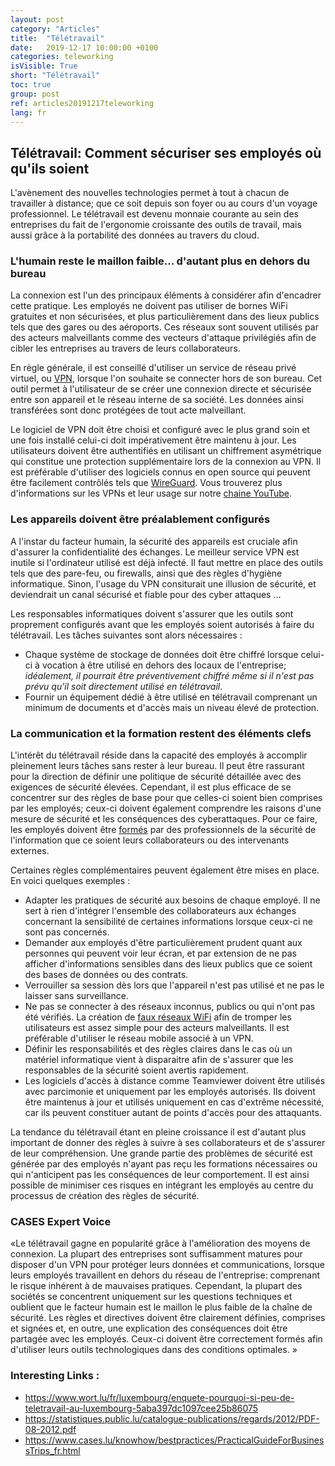 ```yaml
---
layout: post
category: "Articles"
title:  "Télétravail"
date:   2019-12-17 10:00:00 +0100
categories: teleworking
isVisible: True
short: "Télétravail"
toc: true
group: post
ref: articles20191217teleworking
lang: fr
---
```



## Télétravail: Comment sécuriser ses employés où qu'ils soient

L'avènement des nouvelles technologies permet à tout à chacun de travailler à distance; que ce soit depuis son foyer ou au cours d'un voyage professionnel. Le télétravail est devenu monnaie courante au sein des entreprises du fait de l'ergonomie croissante des outils de travail, mais aussi grâce à la portabilité des données au travers du cloud.

### L'humain reste le maillon faible... d'autant plus en dehors du bureau

La connexion est l'un des principaux éléments à considérer afin d'encadrer cette pratique. Les employés ne doivent pas utiliser de bornes WiFi gratuites et non sécurisées, et plus particulièrement dans des lieux publics tels que des gares ou des aéroports. Ces réseaux sont souvent utilisés par des acteurs malveillants comme des vecteurs d'attaque privilégiés afin de cibler les entreprises au travers de leurs collaborateurs. 

En règle générale, il est conseillé d'utiliser un service de réseau privé virtuel, ou [VPN](https://www.cases.lu/knowhow/glossary/VPN_fr.html), lorsque l'on souhaite se connecter hors de son bureau. Cet outil permet à l'utilisateur de se créer une connexion directe et sécurisée entre son appareil et le réseau interne de sa société. Les données ainsi transférées sont donc protégées de tout acte malveillant. 

Le logiciel de VPN doit être choisi et configuré avec le plus grand soin et une fois installé celui-ci doit impérativement être maintenu à jour. Les utilisateurs doivent être authentifiés en utilisant un chiffrement asymétrique qui constitue une protection supplémentaire lors de la connexion au VPN. Il est préférable d'utiliser des logiciels connus en open source qui peuvent être facilement contrôlés tels que [WireGuard](https://www.wireguard.com). Vous trouverez plus d'informations sur les VPNs et leur usage sur notre [chaine YouTube](https://www.youtube.com/watch?v=41mgTiRNjQE).

### Les appareils doivent être préalablement configurés

A l'instar du facteur humain, la sécurité des appareils est cruciale afin d'assurer la confidentialité des échanges. Le meilleur service VPN est inutile si l'ordinateur  utilisé est déjà infecté. Il faut mettre en place des outils tels que des pare-feu, ou firewalls, ainsi que des règles d'hygiène informatique. Sinon, l'usage du VPN consiturait une illusion de sécurité, et deviendrait un canal sécurisé et fiable pour des cyber attaques ...

Les responsables informatiques doivent s'assurer que les outils sont proprement configurés avant que les employés soient autorisés à faire du télétravail.  Les tâches suivantes sont alors nécessaires :

  * Chaque système de stockage de données doit être chiffré lorsque celui-ci à vocation à être utilisé en dehors des locaux de l'entreprise; *idéalement, il pourrait être préventivement chiffré même si il n'est pas prévu qu'il soit directement utilisé en télétravail*.
  * Fournir un équipement dédié à être utilisé en télétravail comprenant un minimum de documents et d'accès mais un niveau élevé de protection.

### La communication et la formation restent des éléments clefs

L'intérêt du télétravail réside dans la capacité des employés à accomplir pleinement leurs tâches sans rester à leur bureau. Il peut être rassurant pour la direction de définir une politique de sécurité détaillée avec des exigences de sécurité élevées. Cependant, il est plus efficace de se concentrer sur des règles de base pour que celles-ci soient bien comprises par les employés; ceux-ci doivent également comprendre les raisons d'une mesure de sécurité et les conséquences des cyberattaques. Pour ce faire, les employés doivent être [formés](https://www.cases.lu/services/trainings_fr.html) par des professionnels de la sécurité de l'information que ce soient leurs collaborateurs ou des intervenants externes.

Certaines règles complémentaires peuvent également être mises en place. En voici quelques exemples :

  * Adapter les pratiques de sécurité aux besoins de chaque employé. Il ne sert à rien d'intégrer l'ensemble des collaborateurs aux échanges concernant la sensibilité de certaines informations lorsque ceux-ci ne sont pas concernés.
  * Demander aux employés d'être particulièrement prudent quant aux personnes qui peuvent voir leur écran, et par extension de ne pas afficher d'informations sensibles dans des lieux publics que ce soient des bases de données ou des contrats.  
  * Verrouiller sa session dès lors que l'appareil n'est pas utilisé et ne pas le laisser sans surveillance.
  * Ne pas se connecter à des réseaux inconnus, publics ou qui n'ont pas été vérifiés. La création de [faux réseaux WiFi](https://www.youtube.com/watch?v=GBUiBEv-cM0) afin de tromper les utilisateurs est assez simple pour des acteurs malveillants. Il est préférable d'utiliser le réseau mobile associé à un VPN. 
  * Définir les responsabilités et des règles claires dans le cas où un matériel informatique vient à disparaitre afin de s'assurer que les responsables de la sécurité soient avertis rapidement.  
  * Les logiciels d'accès à distance comme Teamviewer doivent être utilisés avec parcimonie et uniquement par les employés autorisés. Ils doivent être maintenus à jour et utilisés uniquement en cas d'extrême nécessité, car ils peuvent constituer autant de points d'accès pour des attaquants.

La tendance du télétravail étant en pleine croissance il est d'autant plus important de donner des règles à suivre à ses collaborateurs et de s'assurer de leur compréhension. Une grande partie des problèmes de sécurité est générée par des employés n'ayant pas reçu les formations nécessaires ou qui n'anticipent pas les conséquences de leur comportement. Il est ainsi possible de minimiser ces risques en intégrant les employés au centre du processus de création des règles de sécurité. 

### CASES Expert Voice

«Le télétravail gagne en popularité grâce à l'amélioration des moyens de connexion. La plupart des entreprises sont suffisamment matures pour disposer d'un VPN pour protéger leurs données et communications, lorsque leurs employés travaillent en dehors du réseau de l'entreprise: comprenant le risque inhérent à de mauvaises pratiques. Cependant, la plupart des sociétés se concentrent uniquement sur les questions techniques et oublient que le facteur humain est le maillon le plus faible de la chaîne de sécurité. Les règles et directives doivent être clairement définies, comprises et signées et, en outre, une explication des conséquences doit être partagée avec les employés. Ceux-ci doivent être correctement formés afin d'utiliser leurs outils technologiques dans des conditions optimales. »

### Interesting Links :

  * https://www.wort.lu/fr/luxembourg/enquete-pourquoi-si-peu-de-teletravail-au-luxembourg-5aba397dc1097cee25b86075
  * https://statistiques.public.lu/catalogue-publications/regards/2012/PDF-08-2012.pdf
  * https://www.cases.lu/knowhow/bestpractices/PracticalGuideForBusinessTrips_fr.html